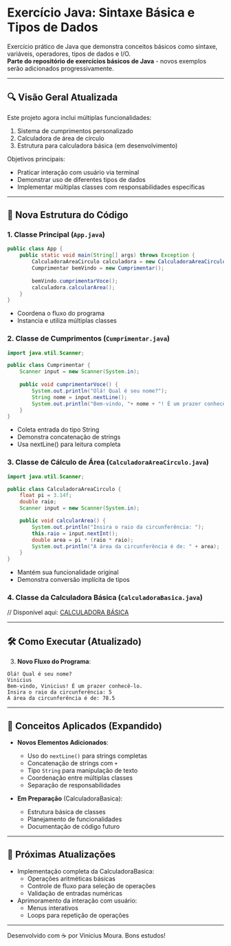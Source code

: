 
# Exercício Java: Sintaxe Básica e Tipos de Dados

Exercício prático de Java que demonstra conceitos básicos como sintaxe, variáveis, operadores, tipos de dados e I/O.  
**Parte do repositório de exercícios básicos de Java** - novos exemplos serão adicionados progressivamente.

---

## 🔍 Visão Geral Atualizada

Este projeto agora inclui múltiplas funcionalidades:
1. Sistema de cumprimentos personalizado
2. Calculadora de área de círculo
3. Estrutura para calculadora básica (em desenvolvimento)

Objetivos principais:
- Praticar interação com usuário via terminal
- Demonstrar uso de diferentes tipos de dados
- Implementar múltiplas classes com responsabilidades específicas

---

## 📁 Nova Estrutura do Código

### 1. Classe Principal (`App.java`)
```java
public class App {
    public static void main(String[] args) throws Exception {
        CalculadoraAreaCirculo calculadora = new CalculadoraAreaCirculo();
        Cumprimentar bemVindo = new Cumprimentar();
        
        bemVindo.cumprimentarVoce();
        calculadora.calcularArea();
    }
}
```
- Coordena o fluxo do programa
- Instancia e utiliza múltiplas classes

### 2. Classe de Cumprimentos (`Cumprimentar.java`)
```java
import java.util.Scanner;

public class Cumprimentar {
    Scanner input = new Scanner(System.in);
    
    public void cumprimentarVoce() {
        System.out.println("Olá! Qual é seu nome?");
        String nome = input.nextLine();
        System.out.println("Bem-vindo, "+ nome + "! É um prazer conhecê-lo.");
    }
}
```
- Coleta entrada do tipo String
- Demonstra concatenação de strings
- Usa nextLine() para leitura completa

### 3. Classe de Cálculo de Área (`CalculadoraAreaCirculo.java`)
```java
import java.util.Scanner;

public class CalculadoraAreaCirculo {
    float pi = 3.14f;
    double raio;
    Scanner input = new Scanner(System.in);

    public void calcularArea() {
        System.out.println("Insira o raio da circunferência: ");
        this.raio = input.nextInt();
        double area = pi * (raio * raio);
        System.out.println("A área da circunferência é de: " + area);
    }
}
```
- Mantém sua funcionalidade original
- Demonstra conversão implícita de tipos

### 4. Classe da Calculadora Básica (`CalculadoraBasica.java`)
// Disponível aqui:
[CALCULADORA BÁSICA](https://github.com/indignomo/java-basics/tree/main/BasicCalculator)

---

## 🛠️ Como Executar (Atualizado)

3. **Novo Fluxo do Programa**:
```
Olá! Qual é seu nome?
Vinicius
Bem-vindo, Vinicius! É um prazer conhecê-lo.
Insira o raio da circunferência: 5
A área da circunferência é de: 78.5
```

---

## 📌 Conceitos Aplicados (Expandido)

- **Novos Elementos Adicionados**:
  - Uso do `nextLine()` para strings completas
  - Concatenação de strings com `+`
  - Tipo `String` para manipulação de texto
  - Coordenação entre múltiplas classes
  - Separação de responsabilidades

- **Em Preparação** (CalculadoraBasica):
  - Estrutura básica de classes
  - Planejamento de funcionalidades
  - Documentação de código futuro

---

## 🔮 Próximas Atualizações

- Implementação completa da CalculadoraBasica:
  - Operações aritméticas básicas
  - Controle de fluxo para seleção de operações
  - Validação de entradas numéricas
- Aprimoramento da interação com usuário:
  - Menus interativos
  - Loops para repetição de operações

---

Desenvolvido com ☕ por Vinicius Moura. Bons estudos!
```
